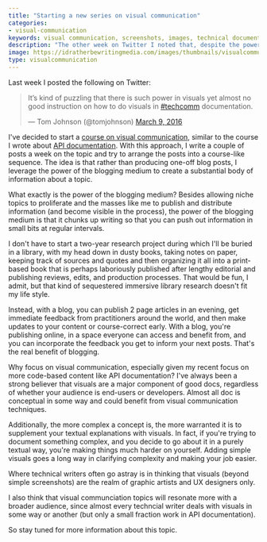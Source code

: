 ```yaml
---
title: "Starting a new series on visual communication"
categories:
- visual-communication
keywords: visual communication, screenshots, images, technical documentation visuals, screen captures, best practices
description: "The other week on Twitter I noted that, despite the power visuals play in communicating technical concepts, there's not a lot of good information out there on visual communication in the context of technical documentation. As a result, I'm starting a series focused on visual communication, somewhat like the series I wrote about API documentation. One benefit of publishing this info on a blog is that I can regularly publish small articles and benefit from widespread feedback to help me course-correct early and move towards more accurate information."
image: https://idratherbewritingmedia.com/images/thumbnails/visualcommunicationthumb.png
type: visualcommunication
---
```


Last week I posted the following on Twitter:

<blockquote class="twitter-tweet" data-lang="en"><p lang="en" dir="ltr">It’s kind of puzzling that there is such power in visuals yet almost no good instruction on how to do visuals in <a href="https://twitter.com/hashtag/techcomm?src=hash">#techcomm</a> documentation.</p>&mdash; Tom Johnson (@tomjohnson) <a href="https://twitter.com/tomjohnson/status/707623373963010048">March 9, 2016</a></blockquote>
<script async src="//platform.twitter.com/widgets.js" charset="utf-8"></script>

I've decided to start a [course on visual communication](https://idratherbewriting.com/2016/05/01/visualcommunication_course_overview/), similar to the course I wrote about [API documentation](https://idratherbewriting.com/learnapidoc/). With this approach, I write a couple of posts a week on the topic and try to arrange the posts into a course-like sequence. The idea is that rather than producing one-off blog posts, I leverage the power of the blogging medium to create a substantial body of information about a topic.

What exactly is the power of the blogging medium? Besides allowing niche topics to proliferate and the masses like me to publish and distribute information (and become visible in the process), the power of the blogging medium is that it chunks up writing so that you can push out information in small bits at regular intervals. 

I don't have to start a two-year research project during which I'll be buried in a library, with my head down in dusty books, taking notes on paper, keeping track of sources and quotes and then organizing it all into a print-based book that is perhaps laboriously published after lengthy editorial and publishing reviews, edits, and production processes. That would be fun, I admit, but that kind of sequestered immersive library research doesn't fit my life style.

Instead, with a blog, you can publish 2 page articles in an evening, get immediate feedback from practitioners around the world, and then make updates to your content or course-correct early. With a blog, you're publishing online, in a space everyone can access and benefit from, and you can incorporate the feedback you get to inform your next posts. That's the real benefit of blogging. 
 
Why focus on visual communication, especially given my recent focus on more code-based content like API documentation? I've always been a strong believer that visuals are a major component of good docs, regardless of whether your audience is end-users or developers. Almost all doc is conceptual in some way and could benefit from visual communication techniques. 

Additionally, the more complex a concept is, the more warranted it is to supplement your textual explanations with visuals. In fact, if you're trying to document something complex, and you decide to go about it in a purely textual way, you're making things much harder on yourself. Adding simple visuals goes a long way in clarifying complexity and making your job easier.

Where technical writers often go astray is in thinking that visuals (beyond simple screenshots) are the realm of graphic artists and UX designers only. 

I also think that visual communciation topics will resonate more with a broader audience, since almost every techncial writer deals with visuals in some way or another (but only a small fraction work in API documentation).

So stay tuned for more information about this topic. 